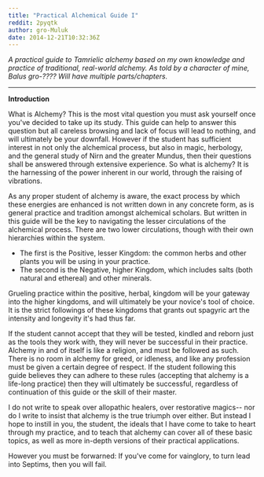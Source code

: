 ```yaml
---
title: "Practical Alchemical Guide I"
reddit: 2pyqtk
author: gro-Muluk
date: 2014-12-21T10:32:36Z
---
```


*A practical guide to Tamrielic alchemy based on my own knowledge and practice of traditional, real-world alchemy. As told by a character of mine, Balus gro-???? Will have multiple parts/chapters.*
***
**Introduction** 
 
What is Alchemy? This is the most vital question you must ask yourself once you've decided to take up its study. This guide can help to answer this question but all careless browsing and lack of focus will lead to nothing, and will ultimately be your downfall. However if the student has sufficient interest in not only the alchemical process, but also in magic, herbology, and the general study of Nirn and the greater Mundus, then their questions shall be answered through extensive experience. So what is alchemy? It is the harnessing of the power inherent in our world, through the raising of vibrations. 

As any proper student of alchemy is aware, the exact process by which these energies are enhanced is not written down in any concrete form, as is general practice and tradition amongst alchemical scholars. But written in this guide will be the key to navigating the lesser circulations of the alchemical process. There are two lower circulations, though with their own hierarchies within the system. 

* The first is the Positive, lesser Kingdom: the common herbs and other plants you will be using in your practice. 
* The second is the Negative, higher Kingdom, which includes salts (both natural and ethereal) and other minerals. 

Grueling practice within the positive, herbal, kingdom will be your gateway into the higher kingdoms, and will ultimately be your novice's tool of choice. It is the strict followings of these kingdoms that grants out spagyric art the intensity and longevity it's had thus far. 

If the student cannot accept that they will be tested, kindled and reborn just as the tools they work with, they will never be successful in their practice. Alchemy in and of itself is like a religion, and must be followed as such. There is no room in alchemy for greed, or idleness, and like any profession must be given a certain degree of respect. If the student following this guide believes they can adhere to these rules (accepting that alchemy is a life-long practice) then they will ultimately be successful, regardless of continuation of this guide or the skill of their master. 

I do not write to speak over allopathic healers, over restorative magics-- nor do I write to insist that alchemy is the true triumph over either. But instead I hope to instill in you, the student, the ideals that I have come to take to heart through my practice, and to teach that alchemy can cover all of these basic topics, as well as more in-depth versions of their practical applications.  

However you must be forwarned: If you've come for vainglory, to turn lead into Septims, then you will fail. 
